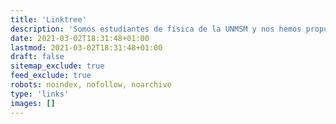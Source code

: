 ```yaml
---
title: 'Linktree'
description: 'Somos estudiantes de física de la UNMSM y nos hemos propuesto hacer tu viaje por la física más accesible'
date: 2021-03-02T18:31:48+01:00
lastmod: 2021-03-02T18:31:48+01:00
draft: false
sitemap_exclude: true
feed_exclude: true
robots: noindex, nofollow, noarchive
type: 'links'
images: []
---
```

